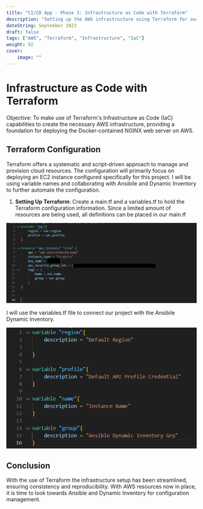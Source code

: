```yaml
---
title: "CI/CD App - Phase 3: Infrastructure as Code with Terraform"
description: "Setting up the AWS infrastructure using Terraform for our Docker container deployment."
dateString: September 2023
draft: false
tags: ["AWS", "Terraform", "Infrastructure", "IaC"]
weight: 92
cover:
    image: ""
---
```


# Infrastructure as Code with Terraform

Objective: To make use of Terraform's Infrastructure as Code (IaC) capabilities to create the necessary AWS infrastructure, providing a foundation for deploying the Docker-contained NGINX web server on AWS.

## **Terraform Configuration**

Terraform offers a systematic and script-driven approach to manage and provision cloud resources. The configuration will primarily focus on deploying an EC2 instance configured specifically for this project. I will be using variable names and collaborating with Ansibile and Dynamic Inventory to further automate the configuration.

1. **Setting Up Terraform**: Create a main.tf and a variables.tf to hold the Terraform configuration information. Since a limited amount of resources are being used, all definitions can be placed in our main.tf

![Terraform Main.tf](images/terraform-main.png)

I will use the variables.tf file to connect our project with the Ansibile Dynamic Inventory.

![Terraform Variables](images/terraform-variables.png)

## **Conclusion**

With the use of Terraform the infrastructure setup has been streamlined, ensuring consistency and reproducibility. With AWS resources now in place, it is time to look towards Ansible and Dynamic Inventory for configuration management.